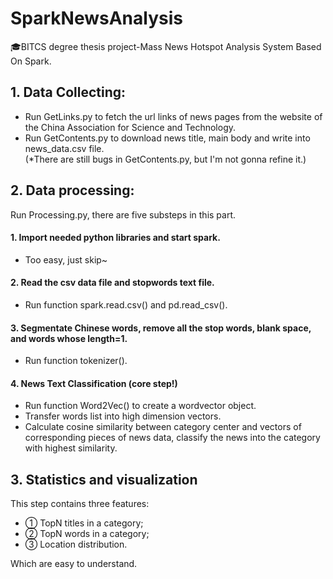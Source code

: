# SparkNewsAnalysis
🎓BITCS degree thesis project-Mass News Hotspot Analysis System Based On Spark.

## 1. Data Collecting:

- Run GetLinks.py to fetch the url links of news pages from the website of the China Association for Science and Technology.
- Run GetContents.py to download news title, main body and write into news_data.csv file.
<br/>(*There are still bugs in GetContents.py, but I'm not gonna refine it.)

## 2. Data processing:
Run Processing.py, there are five substeps in this part.

#### 1. Import needed python libraries and start spark.
- Too easy, just skip~

#### 2. Read the csv data file and stopwords text file.
- Run function spark.read.csv() and pd.read_csv().

#### 3. Segmentate Chinese words, remove all the stop words, blank space, and words whose length=1.
- Run function tokenizer().

#### 4. News Text Classification (core step!)
- Run function Word2Vec() to create a wordvector object.
- Transfer words list into high dimension vectors.
- Calculate cosine similarity between category center and vectors of corresponding pieces of news data, classify the news into the category with highest similarity.

## 3. Statistics and visualization

This step contains three features:
- ① TopN titles in a category;
- ② TopN words in a category;
- ③ Location distribution.

Which are easy to understand.
